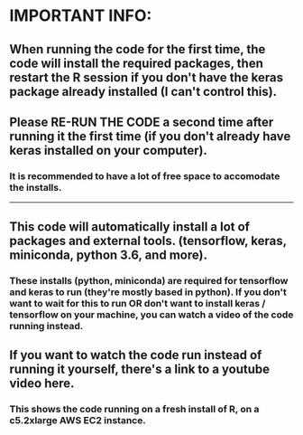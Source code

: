 # IMPORTANT INFO:

## When running the code for the first time, the code will install the required packages, then restart the R session **if you don't have the keras package already installed** (I can't control this). 
## Please RE-RUN THE CODE a second time after running it the first time (if you don't already have keras installed on your computer).
### It is recommended to have a lot of free space to accomodate the installs. 
------------------------------------------------
## This code will automatically install a lot of packages and external tools. (tensorflow, keras, miniconda, python 3.6, and more). 
### These installs (python, miniconda) are required for tensorflow and keras to run (they're mostly based in python). If you don't want to wait for this to run OR don't want to install keras / tensorflow on your machine, you can watch a video of the code running instead.
## If you want to watch the code run instead of running it yourself, there's a link to a youtube video here. 
### This shows the code running on a fresh install of R, on a c5.2xlarge AWS EC2 instance.
